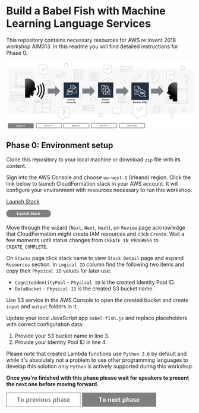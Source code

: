 Build a Babel Fish with Machine Learning Language Services
=========================================

This repository contains necessary resources for AWS re:Invent 2018 workshop AIM313. In this readme you will find detailed instructions for Phase 0.

<img src="../../img/flow0.png" />


Phase 0: Environment setup
-----

Clone this repository to your local machine or download `zip` file with its content.

Sign into the AWS Console and choose `eu-west-1` (Irleand) region. Click the link below to launch CloudFormation stack in your AWS account. It will configure your environment with resources necessary to run this workshop.

[Launch Stack](https://console.aws.amazon.com/cloudformation/home?region=eu-west-1#/stacks/new?stackName=babel-fish-app&templateURL=https://s3-eu-west-1.amazonaws.com/babel-fish-reinvent/cfn-babel-fish.yaml)

<a href="https://console.aws.amazon.com/cloudformation/home?region=eu-west-1#/stacks/new?stackName=babel-fish-app&templateURL=https://s3-eu-west-1.amazonaws.com/babel-fish-reinvent/cfn-babel-fish.yaml"><img src="../../img/button-launch-stack.png" width="120"></a>

Move through the wizard (`Next`, `Next`, `Next`), on `Review` page acknowledge that CloudFormation might create IAM resources and click `Create`. Wait a few moments until status changes from `CREATE_IN_PROGRESS` to `CREATE_COMPLETE`.

On `Stacks` page click stack name to view `Stack Detail` page and expand `Resources` section. In `Logical ID` column find the following two items and copy their `Physical ID` values for later use:

* `CognitoIdentityPool` - `Physical ID` is the created Identity Pool ID.
* `DataBucket` - `Physical ID` is the created S3 bucket name.

Use S3 service in the AWS Console to open the created bucket and create `input` and `output` folders in it.

Update your local JavaScript app `babel-fish.js` and replace placeholders with correct configuration data:

1. Provide your S3 bucket name in line 3.
1. Provide your Identity Pool ID in line 4.

Please note that created Lambda functions use `Python 3.6` by default and while it's absolutely not a problem to use other programming languages to develop this solution only `Python` is actively supported during this workshop.

**Once you're finished with this phase please wait for speakers to present the next one before moving forward.**

<a href="../../README.md"><img src="../../img/button2.png" width="200"></a>
<a href="../phase1/README.md"><img src="../../img/button3.png" width="200"></a>
